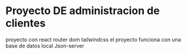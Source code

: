 # Proyecto DE administracion de clientes

proyecto con react router dom
tailwindcss
el proyecto funciona con una base de datos local Json-server
